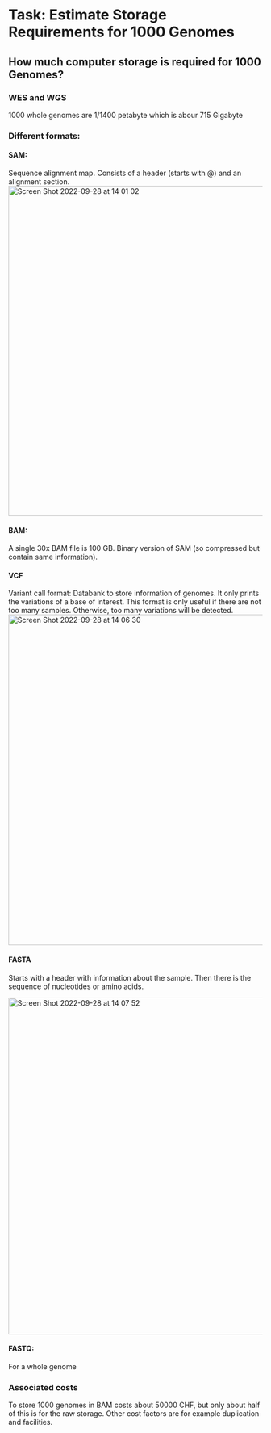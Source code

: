 # Task: Estimate Storage Requirements for 1000 Genomes
## How much computer storage is required for 1000 Genomes?

### WES and WGS
1000 whole genomes are 1/1400 petabyte which is abour 715 Gigabyte

### Different formats:
#### SAM: 
Sequence alignment map. Consists of a header (starts with @) and an alignment section.
<img width="654" alt="Screen Shot 2022-09-28 at 14 01 02" src="https://user-images.githubusercontent.com/113988381/192773682-8206eb80-74bb-4014-95bc-14c78fb301f9.png">


#### BAM: 
A single 30x BAM file is 100 GB. Binary version of SAM (so compressed but contain same information). 

#### VCF 
Variant call format: Databank to store information of genomes. It only prints the variations of a base of interest.
This format is only useful if there are not too many samples. Otherwise, too many variations will be detected. 
<img width="655" alt="Screen Shot 2022-09-28 at 14 06 30" src="https://user-images.githubusercontent.com/113988381/192774643-3c791ebb-c6a8-49b0-9d38-05c8d33c005b.png">


#### FASTA
Starts with a header with information about the sample. Then there is the sequence of nucleotides or amino acids.

<img width="667" alt="Screen Shot 2022-09-28 at 14 07 52" src="https://user-images.githubusercontent.com/113988381/192774850-37054d71-e3cc-4b1e-a143-6f1af5055536.png">

#### FASTQ: 
For a whole genome

### Associated costs
To store 1000 genomes in BAM costs about 50000 CHF, but only about half of this is for the raw storage.
Other cost factors are for example duplication and facilities.






